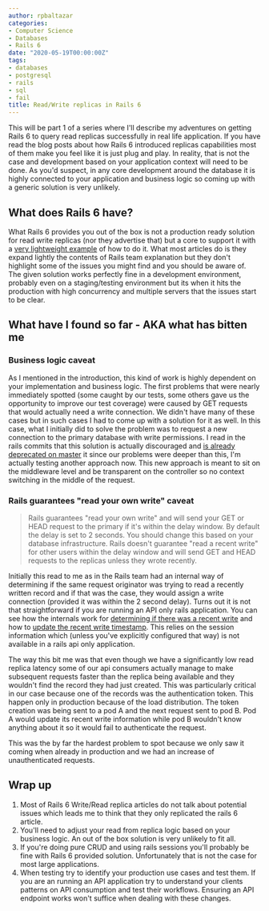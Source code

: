 ```yaml
---
author: rpbaltazar
categories:
- Computer Science
- Databases
- Rails 6
date: "2020-05-19T00:00:00Z"
tags:
- databases
- postgresql
- rails
- sql
- fail
title: Read/Write replicas in Rails 6
---
```

This will be part 1 of a series where I'll describe my adventures on getting Rails 6 to query read
replicas successfully in real life application.
If you have read the blog posts about how Rails 6 introduced replicas capabilities most of them make you feel like it is just plug and play. In reality, that is not the case and development based on your application context will need to be done. As you'd suspect, in any core development around the database it is highly connected to your application and business logic so coming up with a generic solution is very unlikely.

## What does Rails 6 have?

What Rails 6 provides you out of the box is not a production ready solution for read write replicas (nor they advertise that) but a core to support it with a [very lightweight example](https://guides.rubyonrails.org/active_record_multiple_databases.html) of how to do it. What most articles do is they expand lightly the contents of Rails team explanation but they don't highlight some of the issues you might find and you should be aware of. The given solution works perfectly fine in a development environment, probably even on a staging/testing environment but its when it hits the production with high concurrency and multiple servers that the issues start to be clear.

## What have I found so far - AKA what has bitten me

### Business logic caveat

As I mentioned in the introduction, this kind of work is highly dependent on your implementation and business logic. The first problems that were nearly immediately spotted (some caught by our tests, some others gave us the opportunity to improve our test coverage) were caused by GET requests that would actually need a write connection. We didn't have many of these cases but in such cases I had to come up with a solution for it as well. In this case, what I initially did to solve the problem was to request a new connection to the primary database with write permissions. I read in the rails commits that this solution is actually discouraged and [is already deprecated on master](https://github.com/rails/rails/pull/37874) it since our problems were deeper than this, I'm actually testing another approach now. This new approach is meant to sit on the middleware level and be transparent on the controller so no context switching in the middle of the request.

### Rails guarantees "read your own write" caveat

> Rails guarantees "read your own write" and will send your GET or HEAD request to the primary if it's within the delay window. By default the delay is set to 2 seconds. You should change this based on your database infrastructure. Rails doesn't guarantee "read a recent write" for other users within the delay window and will send GET and HEAD requests to the replicas unless they wrote recently.

Initially this read to me as in the Rails team had an internal way of determining if the same request originator was trying to read a recently written record and if that was the case, they would assign a write connection (provided it was within the 2 second delay). Turns out it is not that straightforward if you are running an API only rails application. You can see how the internals work for [determining if there was a recent write](https://github.com/rails/rails/blob/62e05ce/activerecord/lib/active_record/middleware/database_selector/resolver.rb#L77-L87) and how to [update the recent write timestamp](https://github.com/rails/rails/blob/62e05ce96f771f2a292ad1ce87faaac1a1d886c7/activerecord/lib/active_record/middleware/database_selector/resolver/session.rb#L38-L40). This relies on the session information which (unless you've explicitly configured that way) is not available in a rails api only application.

The way this bit me was that even though we have a significantly low read replica latency some of our api consumers actually manage to make subsequent requests faster than the replica being available and they wouldn't find the record they had just created. This was particularly critical in our case because one of the records was the authentication token. This happen only in production because of the load distribution. The token creation was being sent to a pod A and the next request sent to pod B. Pod A would update its recent write information while pod B wouldn't know anything about it so it would fail to authenticate the request.

This was the by far the hardest problem to spot because we only saw it coming when already in production and we had an increase of unauthenticated requests.

## Wrap up

  1. Most of Rails 6 Write/Read replica articles do not talk about potential issues which leads me to think that they only replicated the rails 6 article.
  1. You'll need to adjust your read from replica logic based on your business logic. An out of the box solution is very unlikely to fit all.
  1. If you're doing pure CRUD and using rails sessions you'll probably be fine with Rails 6 provided solution. Unfortunately that is not the case for most large applications.
  1. When testing try to identify your production use cases and test them. If you are an running an API application try to understand your clients patterns on API consumption and test their workflows. Ensuring an API endpoint works won't suffice when dealing with these changes.
